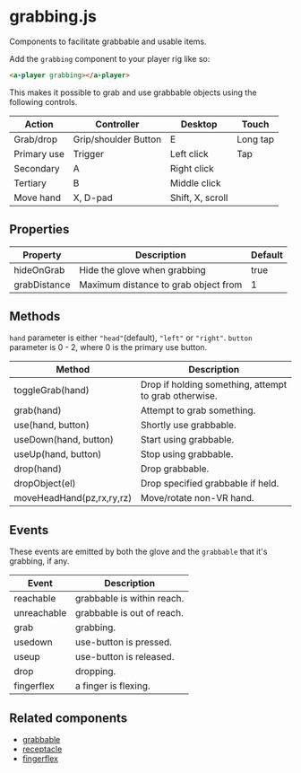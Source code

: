 # grabbing.js

Components to facilitate grabbable and usable items.

Add the `grabbing` component to your player rig like so:

```html
<a-player grabbing></a-player>
```

This makes it possible to grab and use grabbable objects using the following controls.

| Action      | Controller           | Desktop          | Touch    |
| ----------- | -------------------- | ---------------- | -------- |
| Grab/drop   | Grip/shoulder Button | E                | Long tap |
| Primary use | Trigger              | Left click       | Tap      |
| Secondary   | A                    | Right click      |
| Tertiary    | B                    | Middle click     |
| Move hand   | X, D-pad             | Shift, X, scroll |


## Properties

| Property     | Description                          | Default |
| ------------ | ------------------------------------ | ------- |
| hideOnGrab   | Hide the glove when grabbing         | true    |
| grabDistance | Maximum distance to grab object from | 1       |


## Methods

`hand` parameter is either `"head"`(default), `"left"` or `"right"`.
`button` parameter is 0 - 2, where 0 is the primary use button.

| Method                    | Description                                           |
| ------------------------- | ----------------------------------------------------- |
| toggleGrab(hand)          | Drop if holding something, attempt to grab otherwise. |
| grab(hand)                | Attempt to grab something.                            |
| use(hand, button)         | Shortly use grabbable.                                |
| useDown(hand, button)     | Start using grabbable.                                |
| useUp(hand, button)       | Stop using grabbable.                                 |
| drop(hand)                | Drop grabbable.                                       |
| dropObject(el)            | Drop specified grabbable if held.                     |
| moveHeadHand(pz,rx,ry,rz) | Move/rotate non-VR hand.                              |


## Events

These events are emitted by both the glove and the `grabbable` that it's grabbing, if any.

| Event       | Description                |
| ----------- | -------------------------- |
| reachable   | grabbable is within reach. |
| unreachable | grabbable is out of reach. |
| grab        | grabbing.                  |
| usedown     | use-button is pressed.     |
| useup       | use-button is released.    |
| drop        | dropping.                  |
| fingerflex  | a finger is flexing.       |


## Related components

 - [grabbable](./grabbing/grabbable.md)
 - [receptacle](./grabbing/receptacle.md)
 - [fingerflex](./grabbing/fingerflex.md)

